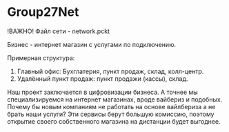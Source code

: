 # Group27Net
!ВАЖНО! Файл сети - network.pckt

Бизнес - интернет магазин с услугами по подключению.

Примерная структура:
1. Главный офис: Бухглатерия, пункт продаж, склад, колл-центр.
2. Удалённый пункт продаж: пункт продажи (кассы), склад.

Наш проект заключается в цифровизации бизнеса. А точнее мы специализируемся на интернет магазинах, вроде вайбериз и подобных. 
Почему бы новым компаниям не работать на основе вайлбериза а не брать наши услуги? Эти сервисы берут большую комиссию, поэтому открытие своего собственного магазина на дистанции будет выгоднее.
